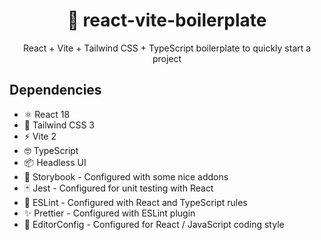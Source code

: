 <div align="center">
  <h1>👺 react-vite-boilerplate</h1>
  <p>React + Vite + Tailwind CSS + TypeScript boilerplate to quickly start a project</p>
</div>

## Dependencies

- ⚛️ React 18
- 🍃 Tailwind CSS 3
- ⚡ Vite 2
- 🤓 TypeScript
- 📦 Headless UI
- 📓 Storybook - Configured with some nice addons
- 🃏 Jest - Configured for unit testing with React
- 📐 ESLint - Configured with React and TypeScript rules
- ✨ Prettier - Configured with ESLint plugin
- 🐁 EditorConfig - Configured for React / JavaScript coding style